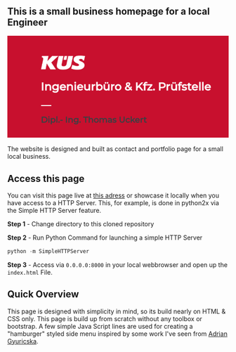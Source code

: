 This is a small business homepage for a local Engineer
---

<img src="images/preview_image.PNG" size="480" />

The website is designed and built as contact and portfolio page for a small local business.

Access this page
---

You can visit this page live at [this adress](https://kues-brb.de) or showcase it locally when you have access to a HTTP Server. This, for example, is done in python2x via the Simple HTTP Server feature.

**Step 1** - Change directory to this cloned repository

**Step 2** - Run Python Command for launching a simple HTTP Server
```python
python -m SimpleHTTPServer
```

**Step 3** - Access via ```0.0.0.0:8000``` in your local webbrowser and open up the ```index.html``` File.

Quick Overview
---

This page is designed with simplicity in mind, so its build nearly on HTML & CSS only. This page is build up from scratch without any toolbox or bootstrap.
A few simple Java Script lines are used for creating a "hamburger" styled side menu inspired by some work I've seen from [Adrian Gyuricska](https://github.com/AdrianGyuricska).
